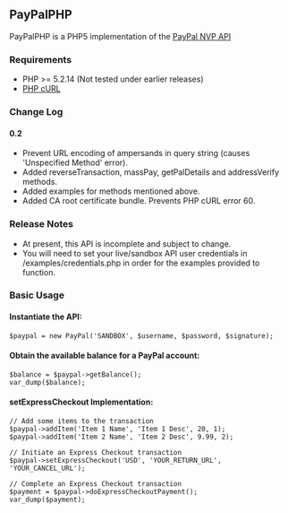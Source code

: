 ## PayPalPHP

PayPalPHP is a PHP5 implementation of the [PayPal NVP API][]

### Requirements

* PHP >= 5.2.14 (Not tested under earlier releases)
* [PHP cURL]

### Change Log

#### 0.2
* Prevent URL encoding of ampersands in query string (causes 'Unspecified Method' error).
* Added reverseTransaction, massPay, getPalDetails and addressVerify methods.
* Added examples for methods mentioned above.
* Added CA root certificate bundle. Prevents PHP cURL error 60.

### Release Notes

- At present, this API is incomplete and subject to change.
- You will need to set your live/sandbox API user credentials in /examples/credentials.php in order for the examples provided to function.

### Basic Usage

#### Instantiate the API:

	$paypal = new PayPal('SANDBOX', $username, $password, $signature);

#### Obtain the available balance for a PayPal account:

	$balance = $paypal->getBalance();
	var_dump($balance);

#### setExpressCheckout Implementation:

	// Add some items to the transaction
	$paypal->addItem('Item 1 Name', 'Item 1 Desc', 20, 1);
	$paypal->addItem('Item 2 Name', 'Item 2 Desc', 9.99, 2);

	// Initiate an Express Checkout transaction
	$paypal->setExpressCheckout('USD', 'YOUR_RETURN_URL', 'YOUR_CANCEL_URL');
	
	// Complete an Express Checkout transaction
	$payment = $paypal->doExpressCheckoutPayment();
	var_dump($payment);

[PHP cURL]: http://php.net/manual/en/book.curl.php
[PayPal NVP API]: https://cms.paypal.com/uk/cgi-bin/?&cmd=_render-content&content_ID=developer/e_howto_api_nvp_NVPAPIOverview